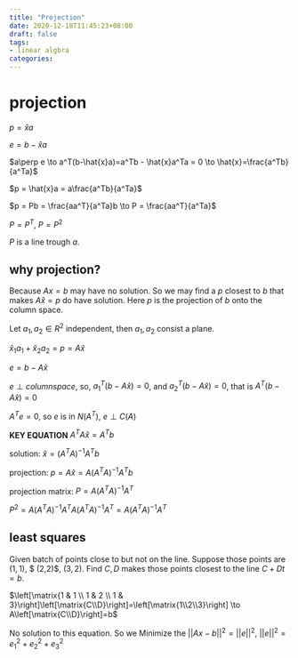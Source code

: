 ```yaml
---
title: "Projection"
date: 2020-12-18T11:45:23+08:00
draft: false
tags:
- linear algbra
categories:
---
```


# projection

$p = \hat{x}a$

$e = b - \hat{x}a$

$a\perp e \to a^T(b-\hat{x}a)=a^Tb - \hat{x}a^Ta = 0 \to \hat{x}=\frac{a^Tb}{a^Ta}$

$p = \hat{x}a = a\frac{a^Tb}{a^Ta}$

$p = Pb = \frac{aa^T}{a^Ta}b \to P = \frac{aa^T}{a^Ta}$

$P = P^T$, $P = P^2$

$P$ is a line trough $a$.

## why projection?

Because $Ax = b$ may have no solution. So we may find a $p$ closest to $b$ that makes  $A\hat{x} = p$ do have solution. Here $p$ is the projection of $b$ onto the column space. 

Let $a_1, a_2\in R^2$ independent, then $a_1, a_2$ consist a plane. 

$\hat{x}_1a_1 + \hat{x}_2a_2 = p = A\hat{x}$

$e = b - A\hat{x}$

$e\perp column space$, so, $a_1^T(b-A\hat{x}) = 0$, and $a_2^T(b-A\hat{x})=0$, that is $A^T(b-A\hat{x}) = 0$

$A^Te = 0$, so $e$ is in $N(A^T)$, $e \perp C(A)$

**KEY EQUATION** $A^TA\hat{x} = A^Tb$

solution: $\hat{x} = (A^TA)^{-1}A^Tb$

projection: $p = A\hat{x} = A(A^TA)^{-1}A^Tb$

projection matrix: $P = A(A^TA)^{-1}A^T$

$P^2 = A(A^TA)^{-1}A^TA(A^TA)^{-1}A^T = A(A^TA)^{-1}A^T$

## least squares

Given batch of points close to but not on the line. Suppose those points are $(1, 1)$, $ (2,2)$, $(3,2)$. Find $C, D$ makes those points closest to the line $C+Dt = b$.

$\left[\matrix{1 & 1 \\ 1 & 2 \\ 1 & 3}\right]\left[\matrix{C\\D}\right]=\left[\matrix{1\\2\\3}\right] \to A\left[\matrix{C\\D}\right]=b$

No solution to this equation. So we Minimize the $||Ax - b||^2 = ||e||^2$, $||e||^2 = e_1^2+e_2^2+e_3^2$


